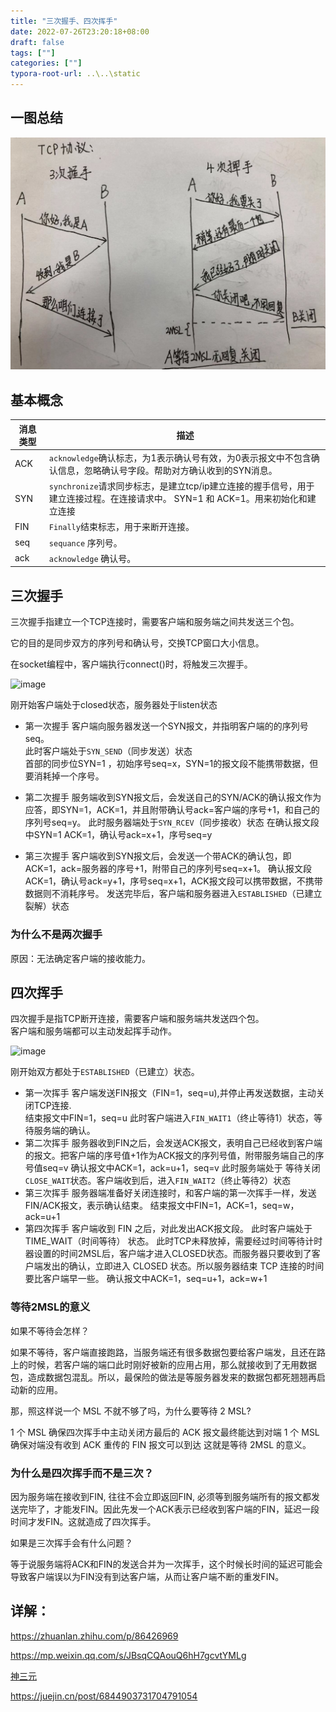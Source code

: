 ```yaml
---
title: "三次握手、四次挥手"
date: 2022-07-26T23:20:18+08:00
draft: false
tags: [""]
categories: [""]
typora-root-url: ..\..\static
---
```


## 一图总结

![image](/static/images/53062591-3d846300-34fc-11e9-8d0f-4063d9ff3398.png)



## 基本概念

| 消息类型 | 描述                                                         |
| -------- | ------------------------------------------------------------ |
| ACK      | `acknowledge`确认标志，为1表示确认号有效，为0表示报文中不包含确认信息，忽略确认号字段。帮助对方确认收到的SYN消息。 |
| SYN      | `synchronize`请求同步标志，是建立tcp/ip建立连接的握手信号，用于建立连接过程。在连接请求中。 SYN=1 和 ACK=1。用来初始化和建立连接 |
| FIN      | `Finally`结束标志，用于来断开连接。                          |
| seq      | `sequance` 序列号。                                          |
| ack      | `acknowledge` 确认号。                                       |

## 三次握手

三次握手指建立一个TCP连接时，需要客户端和服务端之间共发送三个包。

它的目的是同步双方的序列号和确认号，交换TCP窗口大小信息。

在socket编程中，客户端执行connect()时，将触发三次握手。



![image](https://pic3.zhimg.com/80/v2-2a54823bd63e16674874aa46a67c6c72_720w.jpg)



刚开始客户端处于closed状态，服务器处于listen状态

- 第一次握手
  客户端向服务器发送一个SYN报文，并指明客户端的的序列号seq。  
  此时客户端处于`SYN_SEND`（同步发送）状态  
  首部的同步位SYN=1 ，初始序号seq=x，SYN=1的报文段不能携带数据，但要消耗掉一个序号。

- 第二次握手
  服务端收到SYN报文后，会发送自己的SYN/ACK的确认报文作为应答，即SYN=1，ACK=1，并且附带确认号ack=客户端的序号+1，和自己的序列号seq=y。
  此时服务器端处于`SYN_RCEV`（同步接收）状态
  在确认报文段中SYN=1 ACK=1，确认号ack=x+1，序号seq=y

- 第三次握手
  客户端收到SYN报文后，会发送一个带ACK的确认包，即ACK=1，ack=服务器的序号+1，附带自己的序列号seq=x+1。
  确认报文段ACK=1，确认号ack=y+1，序号seq=x+1，ACK报文段可以携带数据，不携带数据则不消耗序号。
  发送完毕后，客户端和服务器进入`ESTABLISHED`（已建立裂解）状态

### 为什么不是两次握手

原因：无法确定客户端的接收能力。

## 四次挥手

四次握手是指TCP断开连接，需要客户端和服务端共发送四个包。  
客户端和服务端都可以主动发起挥手动作。



![image](https://pic2.zhimg.com/80/v2-c7d4b5aca66560365593f57385ce9fa9_720w.jpg)



刚开始双方都处于`ESTABLISHED`（已建立）状态。

- 第一次挥手
  客户端发送FIN报文（FIN=1，seq=u),并停止再发送数据，主动关闭TCP连接.  
  结束报文中FIN=1，seq=u
  此时客户端进入`FIN_WAIT1`（终止等待1）状态，等待服务端的确认。
- 第二次挥手
  服务器收到FIN之后，会发送ACK报文，表明自己已经收到客户端的报文。把客户端的序号值+1作为ACK报文的序列号值，附带服务端自己的序号值seq=v
  确认报文中ACK=1，ack=u+1，seq=v 
  此时服务端处于 等待关闭`CLOSE_WAIT`状态。客户端收到后，进入`FIN_WAIT2`（终止等待2）状态
- 第三次挥手
  服务器端准备好关闭连接时，和客户端的第一次挥手一样，发送FIN/ACK报文，表示确认结束。
  结束报文中FIN=1，ACK=1，seq=w，ack=u+1
- 第四次挥手
  客户端收到 FIN 之后，对此发出ACK报文段。
  此时客户端处于 TIME_WAIT（时间等待） 状态。  此时TCP未释放掉，需要经过时间等待计时器设置的时间2MSL后，客户端才进入CLOSED状态。而服务器只要收到了客户端发出的确认，立即进入 CLOSED 状态。所以服务器结束 TCP 连接的时间要比客户端早一些。
  确认报文中ACK=1，seq=u+1，ack=w+1

### 等待2MSL的意义

如果不等待会怎样？

如果不等待，客户端直接跑路，当服务端还有很多数据包要给客户端发，且还在路上的时候，若客户端的端口此时刚好被新的应用占用，那么就接收到了无用数据包，造成数据包混乱。所以，最保险的做法是等服务器发来的数据包都死翘翘再启动新的应用。

那，照这样说一个 MSL 不就不够了吗，为什么要等待 2 MSL?

1 个 MSL 确保四次挥手中主动关闭方最后的 ACK 报文最终能达到对端
1 个 MSL 确保对端没有收到 ACK 重传的 FIN 报文可以到达
这就是等待 2MSL 的意义。

### 为什么是四次挥手而不是三次？

因为服务端在接收到FIN, 往往不会立即返回FIN, 必须等到服务端所有的报文都发送完毕了，才能发FIN。因此先发一个ACK表示已经收到客户端的FIN，延迟一段时间才发FIN。这就造成了四次挥手。

如果是三次挥手会有什么问题？

等于说服务端将ACK和FIN的发送合并为一次挥手，这个时候长时间的延迟可能会导致客户端误以为FIN没有到达客户端，从而让客户端不断的重发FIN。



## 详解：

https://zhuanlan.zhihu.com/p/86426969

https://mp.weixin.qq.com/s/JBsqCQAouQ6hH7gcvtYMLg

[神三元](https://sanyuan0704.top/blogs/net/tcp/002.html#%E7%9C%9F%E5%AE%9E%E6%8F%A1%E6%89%8Bl)

https://juejin.cn/post/6844903731704791054